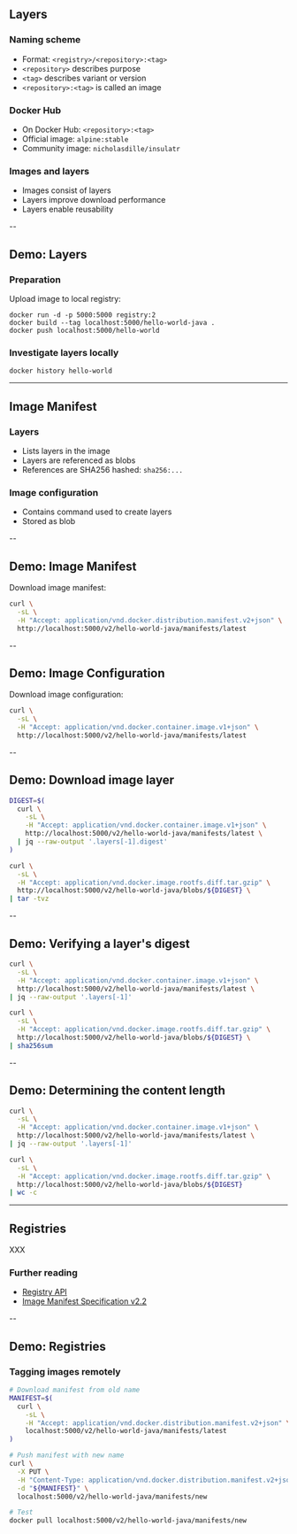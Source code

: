 ## Layers

### Naming scheme

- Format: `<registry>/<repository>:<tag>`
- `<repository>` describes purpose
- `<tag>` describes variant or version
- `<repository>:<tag>` is called an image

### Docker Hub

- On Docker Hub: `<repository>:<tag>`
- Official image: `alpine:stable`
- Community image: `nicholasdille/insulatr`

### Images and layers

- Images consist of layers
- Layers improve download performance
- Layers enable reusability

--

## Demo: Layers

### Preparation

Upload image to local registry:

```
docker run -d -p 5000:5000 registry:2
docker build --tag localhost:5000/hello-world-java .
docker push localhost:5000/hello-world
```

### Investigate layers locally

```
docker history hello-world
```

---

## Image Manifest

### Layers

- Lists layers in the image
- Layers are referenced as blobs
- References are SHA256 hashed: `sha256:...`

### Image configuration

- Contains command used to create layers
- Stored as blob

--

## Demo: Image Manifest

Download image manifest:

```bash
curl \
  -sL \
  -H "Accept: application/vnd.docker.distribution.manifest.v2+json" \
  http://localhost:5000/v2/hello-world-java/manifests/latest
```

--

## Demo: Image Configuration

Download image configuration:

```bash
curl \
  -sL \
  -H "Accept: application/vnd.docker.container.image.v1+json" \
  http://localhost:5000/v2/hello-world-java/manifests/latest
```

--

## Demo: Download image layer

```bash
DIGEST=$(
  curl \
    -sL \
    -H "Accept: application/vnd.docker.container.image.v1+json" \
    http://localhost:5000/v2/hello-world-java/manifests/latest \
  | jq --raw-output '.layers[-1].digest'
)

curl \
  -sL \
  -H "Accept: application/vnd.docker.image.rootfs.diff.tar.gzip" \
  http://localhost:5000/v2/hello-world-java/blobs/${DIGEST} \
| tar -tvz
```

--

## Demo: Verifying a layer's digest

```bash
curl \
  -sL \
  -H "Accept: application/vnd.docker.container.image.v1+json" \
  http://localhost:5000/v2/hello-world-java/manifests/latest \
| jq --raw-output '.layers[-1]'

curl \
  -sL \
  -H "Accept: application/vnd.docker.image.rootfs.diff.tar.gzip" \
  http://localhost:5000/v2/hello-world-java/blobs/${DIGEST} \
| sha256sum
```

--

## Demo: Determining the content length

```bash
curl \
  -sL \
  -H "Accept: application/vnd.docker.container.image.v1+json" \
  http://localhost:5000/v2/hello-world-java/manifests/latest \
| jq --raw-output '.layers[-1]'

curl \
  -sL \
  -H "Accept: application/vnd.docker.image.rootfs.diff.tar.gzip" \
  http://localhost:5000/v2/hello-world-java/blobs/${DIGEST}
| wc -c
```

---

## Registries

XXX

### Further reading

- [Registry API](https://docs.docker.com/registry/spec/api/)
- [Image Manifest Specification v2.2](https://docs.docker.com/registry/spec/manifest-v2-2/)

--

## Demo: Registries

### Tagging images remotely

```bash
# Download manifest from old name
MANIFEST=$(
  curl \
    -sL \
    -H "Accept: application/vnd.docker.distribution.manifest.v2+json" \
    localhost:5000/v2/hello-world-java/manifests/latest
)

# Push manifest with new name
curl \
  -X PUT \
  -H "Content-Type: application/vnd.docker.distribution.manifest.v2+json" \
  -d "${MANIFEST}" \
  localhost:5000/v2/hello-world-java/manifests/new

# Test
docker pull localhost:5000/v2/hello-world-java/manifests/new
```